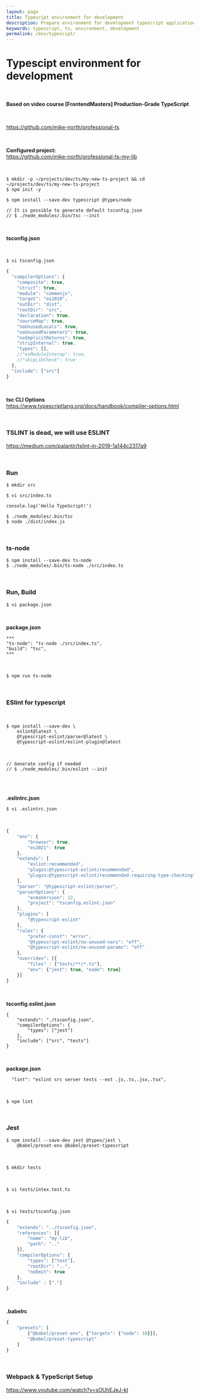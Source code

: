 ```yaml
---
layout: page
title: Typescipt environment for development
description: Prepare environment for development typescript applications
keywords: typescript, ts, environment, development
permalink: /env/typescipt/
---
```


# Typescipt environment for development

<br/>

**Based on video course [FrontendMasters] Production-Grade TypeScript**

<br/>

https://github.com/mike-north/professional-ts

<br/>

**Configured project:**  
https://github.com/mike-north/professional-ts-my-lib

<br/>

    $ mkdir -p ~/projects/dev/ts/my-new-ts-project && cd ~/projects/dev/ts/my-new-ts-project
    $ npm init -y

    $ npm install --save-dev typescript @types/node

    // It is possible to generate default tsconfig.json
    // $ ./node_modules/.bin/tsc --init

<br/>

**tsconfig.json**

<br/>

    $ vi tsconfig.json

<!-- ```json
{
  "compilerOptions": {
    "lib": ["es2015"],
    "module": "commonjs",
    "outDir": "dist",
    "sourceMap": true,
    "strict": true,
    "target": "es2015"
  },
  "include": ["src"]
}
``` -->

```js
{
  "compilerOptions": {
    "composite": true,
    "strict": true,
    "module": "commonjs",
    "target": "es2018",
    "outDir": "dist",
    "rootDir": "src",
    "declaration": true,
    "sourceMap": true,
    "noUnusedLocals": true,
    "noUnusedParameters": true,
    "noImplicitReturns": true,
    "stripInternal": true,
    "types": [],
    //"esModuleInterop": true,
    //"skipLibCheck": true
  },
  "include": ["src"]
}
```

<br/>

**tsc CLI Options**  
https://www.typescriptlang.org/docs/handbook/compiler-options.html

<br/>

### TSLINT is dead, we will use ESLINT

https://medium.com/palantir/tslint-in-2019-1a144c2317a9

<!--

    $ npm install --save-dev tslint
    $ ./node_modules/.bin/tslint --init

**tslint.json**

-->

<br/>

### Run

    $ mkdir src

    $ vi src/index.ts

```
console.log('Hello TypeScript!')
```

    $ ./node_modules/.bin/tsc
    $ node ./dist/index.js

<br/>

### ts-node

    $ npm install --save-dev ts-node
    $ ./node_modules/.bin/ts-node ./src/index.ts

<br/>

### Run, Build

    $ vi package.json

<br/>

**package.json**

```
***
"ts-node": "ts-node ./src/index.ts",
"build": "tsc",
***
```

<br/>

    $ npm run ts-node

<!--
https://github.com/bcherny/programming-typescript-answers
-->

<!--



-->
<!--
<br/>

**tsconfig.json**

```
***
"rootDir": "./src",
"outDir": "./build"
***
```

-->

<br/>

### ESlint for typescript

<br/>

    $ npm install --save-dev \
        eslint@latest \
        @typescript-eslint/parser@latest \
        @typescript-eslint/eslint-plugin@latest

<br/>

    // Generate config if needed
    // $ ./node_modules/.bin/eslint --init

<br/>

<br/>

**.eslintrc.json**

    $ vi .eslintrc.json

<br/>

```js
{
    "env": {
        "browser": true,
        "es2021": true
    },
    "extends": [
        "eslint:recommended",
        "plugin:@typescript-eslint/recommended",
        "plugin:@typescript-eslint/recommended-requiring-type-checking"
    ],
    "parser": "@typescript-eslint/parser",
    "parserOptions": {
        "ecmaVersion": 12,
        "project": "tsconfig.eslint.json"
    },
    "plugins": [
        "@typescript-eslint"
    ],
    "rules": {
        "prefer-const": "error",
        "@typescript-eslint/no-unused-vars": "off",
        "@typescript-eslint/no-unused-params": "off"
    },
    "overrides": [{
        "files" : ["tests/**/*.ts"],
        "env": {"jest": true, "node": true}
    }]
}


```

<!-- ```js
{
    "parser": "@typescript-eslint/parser",
    "parserOptions" : {
        "ecmaVersion" : 2015,
        "sourceType" : "module"
    },
    "extends" : ["plugin:@typescript-eslint/recommended"],
    "env" : {"node": true},
    "rules" : {
        "indent" : "off",
        "@typescript-eslint/indent" : "off"
    }
}
``` -->

<br/>

**tsconfig.eslint.json**

```
{
    "extends": "./tsconfig.json",
    "compilerOptions": {
        "types": ["jest"]
    },
    "include": ["src", "tests"]
}

```

<br/>

**package.json**

```
  "lint": "eslint src server tests --ext .js,.ts,.jsx,.tsx",
```

<br/>

    $ npm lint

<br/>

### Jest

    $ npm install --save-dev jest @types/jest \
        @babel/preset-env @babel/preset-typescript

<br/>

    $ mkdir tests

<br/>

    $ vi tests/intex.test.ts

<br/>

    $ vi tests/tsconfig.json

```js
{
    "extends": "../tsconfig.json",
    "references": [{
        "name": "my-lib",
        "path": ".."
    }],
    "compilerOptions": {
        "types": ["test"],
        "rootDir": "..",
        "noEmit": true
    },
    "include" : ["."]
}

```

<br/>

**.babelrc**

```js
{
    "presets": [
        ["@babel/preset-env", {"targets": {"node": 10}}],
        "@babel/preset-typescript"
    ]
}
```

<br/>

### Webpack & TypeScript Setup

https://www.youtube.com/watch?v=sOUhEJeJ-kI
